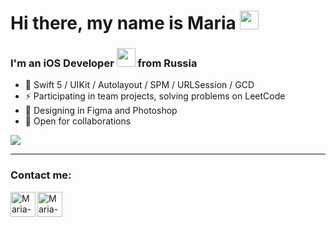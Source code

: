 <h1>
  Hi there, my name is Maria
  <img src="https://media.giphy.com/media/hvRJCLFzcasrR4ia7z/giphy.gif" width="30px"/>
</h1>

### I'm an iOS Developer <img src="https://media.giphy.com/media/WUlplcMpOCEmTGBtBW/giphy.gif" width="30"> from Russia
- 🚀 Swift 5 / UIKit / Autolayout / SPM / URLSession / GCD
- :zap: Participating in team projects, solving problems on LeetCode
- 🌠 Designing in Figma and Photoshop
- 🤝 Open for collaborations

<p align="left" >  
 <a href="https://github.com/anuraghazra/github-readme-stats"> 
  <img  src="https://github-readme-stats-sigma-five.vercel.app/api?username=ridebyhorse&show_icons=true&theme=react&hide=issues,stars"/>
 </a>
</p>

---

### Contact me:

[<img align="left" alt="Maria-Nesterova | Telegram" height="40px" src="https://img.icons8.com/fluency/48/telegram-app.png"/>][telegram]

[<img align="left" alt="Maria-Nesterova | Post" height="40px" src="https://img.icons8.com/fluency/48/gmail.png"/>][post]

[telegram]: https://t.me/ridebyhorse
[post]: mailto:ridebyhorse@gmail.com

